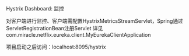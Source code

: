 Hystrix Dashboard: 监控

对客户端进行监控、客户端需配置HystrixMetricsStreamServlet，Spring通过ServletRegistrationBean注册Servlet
详见com.miracle.netflix.eureka.client.MyEurekaClientApplication

项目启动之后访问：localhost:8095/hystrix
